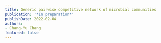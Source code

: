 ```yaml
---
title: Generic pairwise competitive network of microbial communities
publication: '*In preparation*'
publishDate: 2022-02-04
authors:
- Chang-Yu Chang
featured: false
---
```


